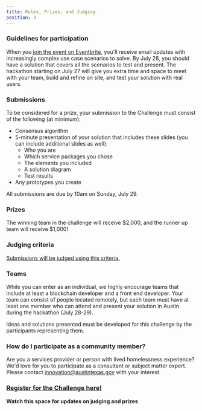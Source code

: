 ```yaml
---
title: Rules, Prizes, and Judging
position: 3
---
```


### Guidelines for participation
When you [join the event on Eventbrite](https://www.eventbrite.com/e/the-mayors-blockchain-challenge-tickets-48004157728?aff=Website), you'll receive email updates with increasingly complex use case scenarios to solve. By July 28, you should have a solution that covers all the scenarios to test and present. The hackathon starting on July 27 will give you extra time and space to meet with your team, build and refine on site, and test your solution with real users.

### Submissions
To be considered for a prize, your submission to the Challenge must consist of the following (at minimum):
* Consensus algorithm
* 5-minute presentation of your solution that includes these slides (you can include additional slides as well):
  * Who you are
  * Which service packages you chose
  * The elements you included
  * A solution diagram
  * Test results
* Any prototypes you create 

All submissions are due by 10am on Sunday, July 29.

### Prizes
The winning team in the challenge will receive $2,000, and the runner up team will receive $1,000!

### Judging criteria
[Submissions will be judged using this criteria.](https://docs.google.com/document/d/1bkND7igdV-ls9vo_NVLHP7R70cCYF1Dz3a7DXoLlMls/edit?usp=sharing)

### Teams
While you can enter as an individual, we highly encourage teams that include at least a blockchain developer and a front end developer. Your team can consist of people located remotely, but each team must have at least one member who can attend and present your solution in Austin during the hackathon (July 28-29).

Ideas and solutions presented must be developed for this challenge by the participants representing them.

### How do I participate as a community member?
Are you a services provider or person with lived homelessness experience? We'd love for you to participate as a consultant or subject matter expert. Please contact innovation@austintexas.gov with your interest.

### [Register for the Challenge here!](https://www.eventbrite.com/e/the-mayors-blockchain-challenge-tickets-48004157728?aff=Website)

**Watch this space for updates on judging and prizes**
